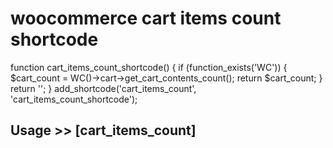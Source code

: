 # woocommerce cart items count shortcode
function cart_items_count_shortcode() {
    if (function_exists('WC')) {
        $cart_count = WC()->cart->get_cart_contents_count();
        return $cart_count;
    }
    return '';
}
add_shortcode('cart_items_count', 'cart_items_count_shortcode');
## Usage >>   [cart_items_count] 


